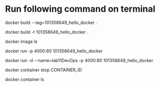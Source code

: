 
# Run following command on terminal

docker build --tag=101358649_hello_docker .

docker build -t 101358649_hello_docker .


docker image ls

docker run -p 4000:80 101358649_hello_docker

docker run -d --name=lab11DevOps -p 4000:80 101358649_hello_docker


docker container stop CONTAINER_ID

docker container ls